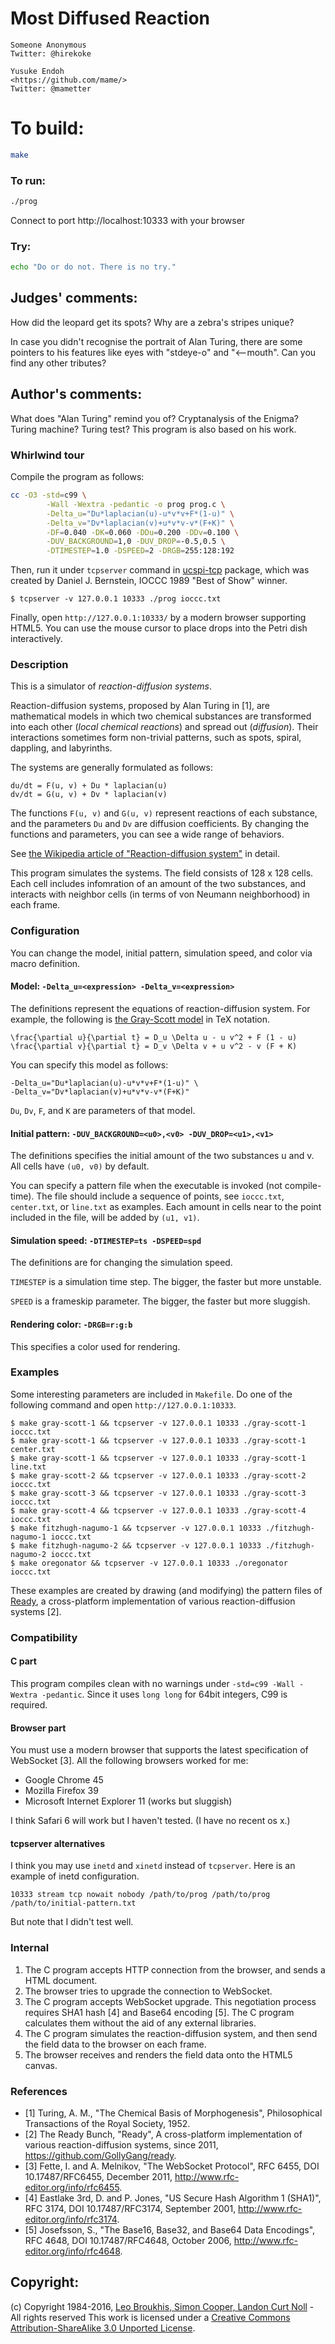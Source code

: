 # Most Diffused Reaction

    Someone Anonymous  
    Twitter: @hirekoke  

    Yusuke Endoh  
    <https://github.com/mame/>  
    Twitter: @mametter  

# To build:

```sh
make
```

### To run:

```sh
./prog
```

Connect to port http://localhost:10333 with your browser

### Try:

```sh
echo "Do or do not. There is no try."
```

## Judges' comments:

How did the leopard get its spots? Why are a zebra's stripes unique?

In case you didn't recognise the portrait of Alan Turing, there are some
pointers to his features like eyes with "stdeye-o" and "<--mouth". Can you
find any other tributes?

## Author's comments:

What does "Alan Turing" remind you of?  Cryptanalysis of the Enigma?  Turing machine?  Turing test?  This program is also based on his work.

### Whirlwind tour

Compile the program as follows:

```sh
cc -O3 -std=c99 \
        -Wall -Wextra -pedantic -o prog prog.c \
        -Delta_u="Du*laplacian(u)-u*v*v+F*(1-u)" \
        -Delta_v="Dv*laplacian(v)+u*v*v-v*(F+K)" \
        -DF=0.040 -DK=0.060 -DDu=0.200 -DDv=0.100 \
        -DUV_BACKGROUND=1,0 -DUV_DROP=-0.5,0.5 \
        -DTIMESTEP=1.0 -DSPEED=2 -DRGB=255:128:192
```

Then, run it under `tcpserver` command in [ucspi-tcp](http://cr.yp.to/ucspi-tcp.html) package, which was created by Daniel J. Bernstein, IOCCC 1989 "Best of Show" winner.

    $ tcpserver -v 127.0.0.1 10333 ./prog ioccc.txt

Finally, open `http://127.0.0.1:10333/` by a modern browser supporting HTML5.  You can use the mouse cursor to place drops into the Petri dish interactively.


### Description

This is a simulator of *reaction-diffusion systems*.

Reaction-diffusion systems, proposed by Alan Turing in [1], are mathematical models in which two chemical substances are transformed into each other (*local chemical reactions*) and spread out (*diffusion*).  Their interactions sometimes form non-trivial patterns, such as spots, spiral, dappling, and labyrinths.

The systems are generally formulated as follows:

    du/dt = F(u, v) + Du * laplacian(u)
    dv/dt = G(u, v) + Dv * laplacian(v)

The functions `F(u, v)` and `G(u, v)` represent reactions of each substance, and the parameters `Du` and `Dv` are diffusion coefficients.  By changing the functions and parameters, you can see a wide range of behaviors.

See [the Wikipedia article of "Reaction-diffusion system"](https://en.wikipedia.org/wiki/Reaction%E2%80%93diffusion_system) in detail.

This program simulates the systems.  The field consists of 128 x 128 cells.  Each cell includes infomration of an amount of the two substances, and interacts with neighbor cells (in terms of von Neumann neighborhood) in each frame.


### Configuration

You can change the model, initial pattern, simulation speed, and color via macro definition.


#### Model: `-Delta_u=<expression> -Delta_v=<expression>`

The definitions represent the equations of reaction-diffusion system.  For example, the following is [the Gray-Scott model](http://groups.csail.mit.edu/mac/projects/amorphous/GrayScott/) in TeX notation.

    \frac{\partial u}{\partial t} = D_u \Delta u - u v^2 + F (1 - u)
    \frac{\partial v}{\partial t} = D_v \Delta v + u v^2 - v (F + K)

You can specify this model as follows:

    -Delta_u="Du*laplacian(u)-u*v*v+F*(1-u)" \
    -Delta_v="Dv*laplacian(v)+u*v*v-v*(F+K)"

`Du`, `Dv`, `F`, and `K` are parameters of that model.

#### Initial pattern: `-DUV_BACKGROUND=<u0>,<v0> -DUV_DROP=<u1>,<v1>`

The definitions specifies the initial amount of the two substances u and v.  All cells have `(u0, v0)` by default.

You can specify a pattern file when the executable is invoked (not compile-time).  The file should include a sequence of points, see `ioccc.txt`, `center.txt`, or `line.txt` as examples.  Each amount in cells near to the point included in the file, will be added by `(u1, v1)`.

#### Simulation speed: `-DTIMESTEP=ts -DSPEED=spd`

The definitions are for changing the simulation speed.

`TIMESTEP` is a simulation time step.  The bigger, the faster but more unstable.

`SPEED` is a frameskip parameter.  The bigger, the faster but more sluggish.

#### Rendering color: `-DRGB=r:g:b`

This specifies a color used for rendering.


### Examples

Some interesting parameters are included in `Makefile`.  Do one of the following command and open `http://127.0.0.1:10333`.

    $ make gray-scott-1 && tcpserver -v 127.0.0.1 10333 ./gray-scott-1 ioccc.txt
    $ make gray-scott-1 && tcpserver -v 127.0.0.1 10333 ./gray-scott-1 center.txt
    $ make gray-scott-1 && tcpserver -v 127.0.0.1 10333 ./gray-scott-1 line.txt
    $ make gray-scott-2 && tcpserver -v 127.0.0.1 10333 ./gray-scott-2 ioccc.txt
    $ make gray-scott-3 && tcpserver -v 127.0.0.1 10333 ./gray-scott-3 ioccc.txt
    $ make gray-scott-4 && tcpserver -v 127.0.0.1 10333 ./gray-scott-4 ioccc.txt
    $ make fitzhugh-nagumo-1 && tcpserver -v 127.0.0.1 10333 ./fitzhugh-nagumo-1 ioccc.txt
    $ make fitzhugh-nagumo-2 && tcpserver -v 127.0.0.1 10333 ./fitzhugh-nagumo-2 ioccc.txt
    $ make oregonator && tcpserver -v 127.0.0.1 10333 ./oregonator ioccc.txt

These examples are created by drawing (and modifying) the pattern files of [Ready](https://github.com/GollyGang/ready), a cross-platform implementation of various reaction-diffusion systems [2].

### Compatibility

#### C part

This program compiles clean with no warnings under `-std=c99 -Wall -Wextra -pedantic`.  Since it uses `long long` for 64bit integers, C99 is required.

#### Browser part

You must use a modern browser that supports the latest specification of WebSocket [3].  All the following browsers worked for me:

* Google Chrome 45
* Mozilla Firefox 39
* Microsoft Internet Explorer 11 (works but sluggish)

I think Safari 6 will work but I haven't tested.  (I have no recent os x.)

#### tcpserver alternatives

I think you may use `inetd` and `xinetd` instead of `tcpserver`.  Here is an example of inetd configuration.

    10333 stream tcp nowait nobody /path/to/prog /path/to/prog /path/to/initial-pattern.txt

But note that I didn't test well.

### Internal

1. The C program accepts HTTP connection from the browser, and sends a HTML document.
2. The browser tries to upgrade the connection to WebSocket.
3. The C program accepts WebSocket upgrade.  This negotiation process requires SHA1 hash [4] and Base64 encoding [5].  The C program calculates them without the aid of any external libraries.
4. The C program simulates the reaction-diffusion system, and then send the field data to the browser on each frame.
4. The browser receives and renders the field data onto the HTML5 canvas.


### References

* [1] Turing, A. M., "The Chemical Basis of Morphogenesis", Philosophical Transactions of the Royal Society, 1952.
* [2] The Ready Bunch, "Ready", A cross-platform implementation of various reaction-diffusion systems, since 2011, <https://github.com/GollyGang/ready>.
* [3] Fette, I. and A. Melnikov, "The WebSocket Protocol", RFC 6455, DOI 10.17487/RFC6455, December 2011, <http://www.rfc-editor.org/info/rfc6455>.
* [4] Eastlake 3rd, D. and P. Jones, "US Secure Hash Algorithm 1 (SHA1)", RFC 3174, DOI 10.17487/RFC3174, September 2001, <http://www.rfc-editor.org/info/rfc3174>.
* [5] Josefsson, S., "The Base16, Base32, and Base64 Data Encodings", RFC 4648, DOI 10.17487/RFC4648, October 2006, <http://www.rfc-editor.org/info/rfc4648>.

## Copyright:

(c) Copyright 1984-2016, [Leo Broukhis, Simon Cooper, Landon Curt Noll][judges] - All rights reserved
This work is licensed under a [Creative Commons Attribution-ShareAlike 3.0 Unported License][cc].

[judges]: http://www.ioccc.org/judges.html
[cc]: http://creativecommons.org/licenses/by-sa/3.0/
